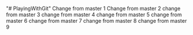 "# PlayingWithGit" 
Change from master 1
Change from master 2
change from master 3
change from master 4
change from master 5
change from master 6
change from master 7
change from master 8
change from master 9
